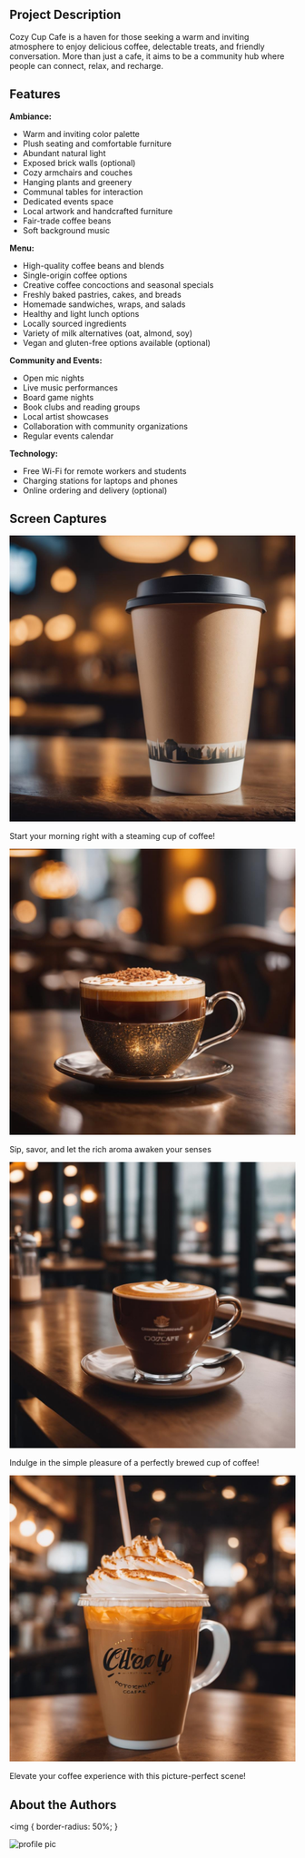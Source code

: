 ## Project Description

Cozy Cup Cafe is a haven for those seeking a warm and inviting atmosphere to enjoy delicious coffee, delectable treats, and friendly conversation. More than just a cafe, it aims to be a community hub where people can connect, relax, and recharge.

## Features

**Ambiance:**

* Warm and inviting color palette
* Plush seating and comfortable furniture
* Abundant natural light
* Exposed brick walls (optional)
* Cozy armchairs and couches
* Hanging plants and greenery
* Communal tables for interaction
* Dedicated events space
* Local artwork and handcrafted furniture
* Fair-trade coffee beans
* Soft background music

**Menu:**

* High-quality coffee beans and blends
* Single-origin coffee options
* Creative coffee concoctions and seasonal specials
* Freshly baked pastries, cakes, and breads
* Homemade sandwiches, wraps, and salads
* Healthy and light lunch options
* Locally sourced ingredients
* Variety of milk alternatives (oat, almond, soy)
* Vegan and gluten-free options available (optional)

**Community and Events:**

* Open mic nights
* Live music performances
* Board game nights
* Book clubs and reading groups
* Local artist showcases
* Collaboration with community organizations
* Regular events calendar

**Technology:**

* Free Wi-Fi for remote workers and students
* Charging stations for laptops and phones
* Online ordering and delivery (optional)

## Screen Captures

![Cup 1](cup1.jpg)

Start your morning right with a steaming cup of coffee!

![Cup 2](cup2.jpg)

Sip, savor, and let the rich aroma awaken your senses

![Cup 3](cup3.jpg)

Indulge in the simple pleasure of a perfectly brewed cup of coffee!

![Cup 4](cup4.jpg)

Elevate your coffee experience with this picture-perfect scene!

## About the Authors

<img {
  border-radius: 50%;
}
>

<img src="https://avatars.githubusercontent.com/u/156739944?v=4" alt="profile pic" width="150px">

